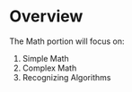# Overview

The Math portion will focus on:
1. Simple Math
2. Complex Math
3. Recognizing Algorithms